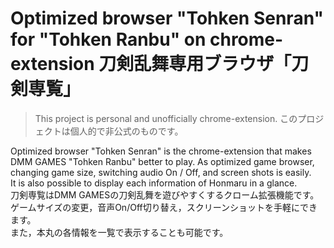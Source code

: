 # Optimized browser "Tohken Senran" for "Tohken Ranbu" on chrome-extension 刀剣乱舞専用ブラウザ「刀剣専覧」 

> This project is personal and unofficially chrome-extension. このプロジェクトは個人的で非公式のものです。

Optimized browser "Tohken Senran" is the chrome-extension that makes DMM GAMES "Tohken Ranbu" better to play. 
As optimized game browser, changing game size, switching audio On / Off, and screen shots is easily.  
It is also possible to display each information of Honmaru in a glance.  
刀剣専覧はDMM GAMESの刀剣乱舞を遊びやすくするクローム拡張機能です。  
ゲームサイズの変更，音声On/Off切り替え，スクリーンショットを手軽にできます。  
また，本丸の各情報を一覧で表示することも可能です。
